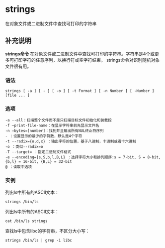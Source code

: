 # strings

在对象文件或二进制文件中查找可打印的字符串

## 补充说明

**strings命令** 在对象文件或二进制文件中查找可打印的字符串。字符串是4个或更多可打印字符的任意序列，以换行符或空字符结束。 strings命令对识别随机对象文件很有用。

### 语法

```text
strings [ -a ] [ - ] [ -o ] [ -t Format ] [ -n Number ] [ -Number ]  [file ... ]
```

### 选项

```text
-a --all：扫描整个文件而不是只扫描目标文件初始化和装载段
-f –print-file-name：在显示字符串前先显示文件名
-n –bytes=[number]：找到并且输出所有NUL终止符序列
- ：设置显示的最少的字符数，默认是4个字符
-t --radix={o,d,x} ：输出字符的位置，基于八进制，十进制或者十六进制
-o ：类似--radix=o
-T --target= ：指定二进制文件格式
-e --encoding={s,S,b,l,B,L} ：选择字符大小和排列顺序:s = 7-bit, S = 8-bit, {b,l} = 16-bit, {B,L} = 32-bit
@ ：读取中选项
```

### 实例

列出ls中所有的ASCII文本：

```text
strings /bin/ls
```

列出ls中所有的ASCII文本：

```text
cat /bin/ls strings
```

查找ls中包含libc的字符串，不区分大小写：

```text
strings /bin/ls | grep -i libc
```


